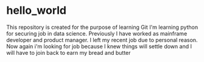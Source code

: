 # hello_world
This repository is created for the purpose of learning Git
I'm learning python for securing job in data science. Previously I have worked as mainframe developer and product manager.
I left my recent job due to personal reason. Now again i'm looking for job because I knew things will settle down and I will have to join back to earn my bread and butter
